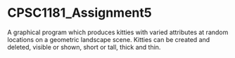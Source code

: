 # CPSC1181_Assignment5

A graphical program which produces kitties with varied attributes at random locations on a geometric landscape scene. Kitties can be created and deleted, visible
or shown, short or tall, thick and thin. 

